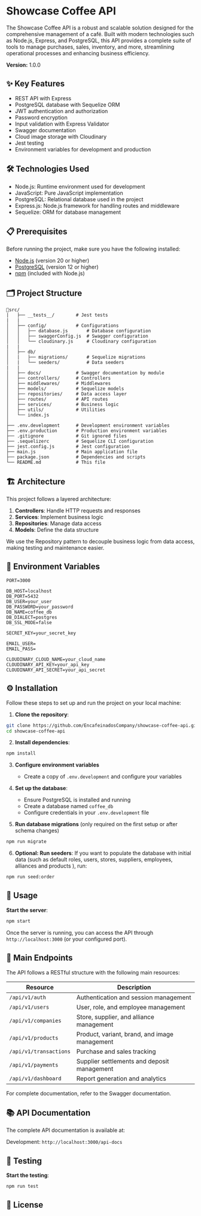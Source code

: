 # Showcase Coffee API

The Showcase Coffee API is a robust and scalable solution designed for the comprehensive management of a café. Built with modern technologies such as Node.js, Express, and PostgreSQL, this API provides a complete suite of tools to manage purchases, sales, inventory, and more, streamlining operational processes and enhancing business efficiency.

**Version:** 1.0.0

## ✨ Key Features

- REST API with Express
- PostgreSQL database with Sequelize ORM
- JWT authentication and authorization
- Password encryption
- Input validation with Express Validator
- Swagger documentation
- Cloud image storage with Cloudinary
- Jest testing
- Environment variables for development and production

## 🛠️ Technologies Used

- Node.js: Runtime environment used for development
- JavaScript: Pure JavaScript implementation
- PostgreSQL: Relational database used in the project
- Express.js: Node.js framework for handling routes and middleware
- Sequelize: ORM for database management

## 📋 Prerequisites

Before running the project, make sure you have the following installed:

- [Node.js](https://nodejs.org/) (version 20 or higher)
- [PostgreSQL](https://www.postgresql.org/) (version 12 or higher)
- [npm](https://www.npmjs.com/) (included with Node.js)

## 🗂️ Project Structure

```
📂src/
|   ├── __tests__/        # Jest tests
|   |
│   ├── config/           # Configurations
│   │   ├── database.js       # Database configuration
│   │   ├── swaggerConfig.js  # Swagger configuration
│   │   └── cloudinary.js     # Cloudinary configuration
|   |
│   ├── db/              
│   |   ├── migrations/       # Sequelize migrations
│   |   └── seeders/          # Data seeders
|   |
│   ├── docs/             # Swagger documentation by module
│   ├── controllers/      # Controllers
│   ├── middlewares/      # Middlewares
│   ├── models/           # Sequelize models
│   ├── repositories/     # Data access layer
│   ├── routes/           # API routes
│   ├── services/         # Business logic
│   ├── utils/            # Utilities
│   └── index.js          
│   
├── .env.development      # Development environment variables
├── .env.production       # Production environment variables
├── .gitignore            # Git ignored files
├── .sequelizerc          # Sequelize CLI configuration
├── jest.config.js        # Jest configuration
├── main.js               # Main application file
├── package.json          # Dependencies and scripts
└── README.md             # This file
```

## 🏗️ Architecture

This project follows a layered architecture:

1. **Controllers**: Handle HTTP requests and responses
2. **Services**: Implement business logic
3. **Repositories**: Manage data access
4. **Models**:  Define the data structure

We use the Repository pattern to decouple business logic from data access, making testing and maintenance easier.

## 🔧 Environment Variables

```env
PORT=3000

DB_HOST=localhost
DB_PORT=5432
DB_USER=your_user
DB_PASSWORD=your_password
DB_NAME=coffee_db
DB_DIALECT=postgres
DB_SSL_MODE=false

SECRET_KEY=your_secret_key

EMAIL_USER=
EMAIL_PASS=

CLOUDINARY_CLOUD_NAME=your_cloud_name
CLOUDINARY_API_KEY=your_api_key
CLOUDINARY_API_SECRET=your_api_secret
```

## ⚙️ Installation

Follow these steps to set up and run the project on your local machine:

1. **Clone the repository**:
```bash
git clone https://github.com/EncafeinadosCompany/showcase-coffee-api.git
cd showcase-coffee-api
```

2. **Install dependencies**:
```bash
npm install
```

3. **Configure environment variables**
   - Create a copy of `.env.development` and configure your variables

4. **Set up the database**:
   - Ensure PostgreSQL is installed and running
   - Create a database named `coffee_db`
   - Configure credentials in your `.env.development` file

5. **Run database migrations** (only required on the first setup or after schema changes)
```bash
npm run migrate
```

6. **Optional: Run seeders**:
   If you want to populate the database with initial data (such as default roles, users, stores, suppliers, employees, alliances and products ), run:

```bash
npm run seed:order
```

## 🚀 Usage

**Start the server**:
```bash
npm start
```
Once the server is running, you can access the API through
`http://localhost:3000` (or your configured port).

## 🔌 Main Endpoints  

The API follows a RESTful structure with the following main resources:  

|      **Resource**      |             **Description**                   |
|------------------------|-----------------------------------------------|
| `/api/v1/auth`         | Authentication and session management         |
| `/api/v1/users`        | User, role, and employee management           |
| `/api/v1/companies`    | Store, supplier, and alliance management      |
| `/api/v1/products`     | Product, variant, brand, and image management |
| `/api/v1/transactions` | Purchase and sales tracking                   |
| `/api/v1/payments`     | Supplier settlements and deposit management   |
| `/api/v1/dashboard`    | Report generation and analytics               |

For complete documentation, refer to the Swagger documentation.

## 📚 API Documentation

The complete API documentation is available at:

Development: `http://localhost:3000/api-docs`

## 🧪 Testing

**Start the testing**:
```bash
npm run test
```

## 📝 License
